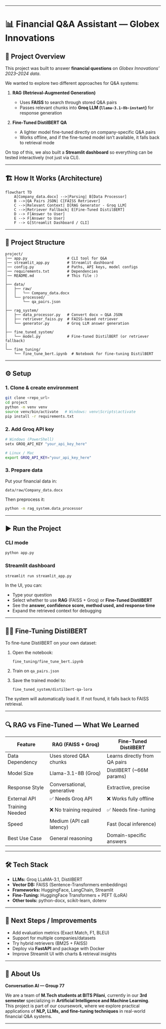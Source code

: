 
---

# 📊 Financial Q\&A Assistant — Globex Innovations

## 🚀 Project Overview

This project was built to answer **financial questions** on *Globex Innovations’ 2023–2024 data*.

We wanted to explore two different approaches for Q\&A systems:

1. **RAG (Retrieval-Augmented Generation)**

   * Uses **FAISS** to search through stored Q\&A pairs
   * Passes relevant chunks into **Groq LLM (`llama-3.1-8b-instant`)** for response generation

2. **Fine-Tuned DistilBERT QA**

   * A lighter model fine-tuned directly on company-specific Q\&A pairs
   * Works offline, and if the fine-tuned model isn’t available, it falls back to retrieval mode

On top of this, we also built a **Streamlit dashboard** so everything can be tested interactively (not just via CLI).

---

## 🏗️ How It Works (Architecture)

```mermaid
flowchart TD
    A[Company_data.docx] -->|Parsing| B[Data Processor]
    B -->|QA Pairs JSON| C[FAISS Retriever]
    C -->|Relevant Context| D[RAG Generator - Groq LLM]
    C -->|Retriever Fallback| E[Fine-Tuned DistilBERT]
    D --> F[Answer to User]
    E --> F[Answer to User]
    F --> G[Streamlit Dashboard / CLI]
```

---

## 📂 Project Structure

```
project/
│── app.py                  # CLI tool for Q&A
│── streamlit_app.py        # Streamlit dashboard
│── config.py               # Paths, API keys, model configs
│── requirements.txt        # Dependencies
│── README.md               # This file :)
│
├── data/
│   ├── raw/
│   │   └── Company_data.docx
│   └── processed/
│       └── qa_pairs.json
│
├── rag_system/
│   ├── data_processor.py   # Convert docx → Q&A JSON
│   ├── retriever_faiss.py  # FAISS-based retriever
│   └── generator.py        # Groq LLM answer generation
│
├── fine_tuned_system/
│   └── model.py            # Fine-tuned DistilBERT (or retriever fallback)
│
└── fine_tuning/
    └── fine_tune_bert.ipynb  # Notebook for fine-tuning DistilBERT
```

---

## ⚙️ Setup

### 1. Clone & create environment

```bash
git clone <repo_url>
cd project
python -m venv venv
source venv/bin/activate   # Windows: venv\Scripts\activate
pip install -r requirements.txt
```

### 2. Add Groq API key

```bash
# Windows (PowerShell)
setx GROQ_API_KEY "your_api_key_here"

# Linux / Mac
export GROQ_API_KEY="your_api_key_here"
```

### 3. Prepare data

Put your financial data in:

```
data/raw/Company_data.docx
```

Then preprocess it:

```bash
python -m rag_system.data_processor
```

---

## ▶️ Run the Project

### CLI mode

```bash
python app.py
```

### Streamlit dashboard

```bash
streamlit run streamlit_app.py
```

In the UI, you can:

* Type your question
* Select whether to use **RAG** (FAISS + Groq) or **Fine-Tuned DistilBERT**
* See the **answer, confidence score, method used, and response time**
* Expand the retrieved context for debugging

---

## 🧑‍🏫 Fine-Tuning DistilBERT

To fine-tune DistilBERT on your own dataset:

1. Open the notebook:

   ```
   fine_tuning/fine_tune_bert.ipynb
   ```
2. Train on `qa_pairs.json`
3. Save the trained model to:

   ```
   fine_tuned_system/distilbert-qa-lora
   ```

The system will automatically load it. If not found, it falls back to FAISS retrieval.

---

## 🔍 RAG vs Fine-Tuned — What We Learned

| Feature         | RAG (FAISS + Groq)         | Fine-Tuned DistilBERT         |
| --------------- | -------------------------- | ----------------------------- |
| Data Dependency | Uses stored Q\&A chunks    | Learns directly from QA pairs |
| Model Size      | Llama-3.1-8B (Groq)        | DistilBERT (\~66M params)     |
| Response Style  | Conversational, generative | Extractive, precise           |
| External API    | ✅ Needs Groq API           | ❌ Works fully offline         |
| Training Needed | ❌ No training required     | ✅ Needs fine-tuning           |
| Speed           | Medium (API call latency)  | Fast (local inference)        |
| Best Use Case   | General reasoning          | Domain-specific answers       |

---

## 🛠️ Tech Stack

* **LLMs:** Groq LLaMA-3.1, DistilBERT
* **Vector DB:** FAISS (Sentence-Transformers embeddings)
* **Frameworks:** HuggingFace, LangChain, Streamlit
* **Fine-Tuning:** HuggingFace Transformers + PEFT (LoRA)
* **Other tools:** python-docx, scikit-learn, dotenv

---

## 🔮 Next Steps / Improvements

* Add evaluation metrics (Exact Match, F1, BLEU)
* Support for multiple companies/datasets
* Try hybrid retrievers (BM25 + FAISS)
* Deploy via **FastAPI** and package with Docker
* Improve Streamlit UI with charts & retrieval insights

---

## 👥 About Us  

**Conversation AI — Group 77**  

We are a team of **M.Tech students at BITS Pilani**, currently in our **3rd semester** specializing in **Artificial Intelligence and Machine Learning**.  
This project is part of our coursework, where we explore practical applications of **NLP, LLMs, and fine-tuning techniques** in real-world financial Q&A systems.  

---